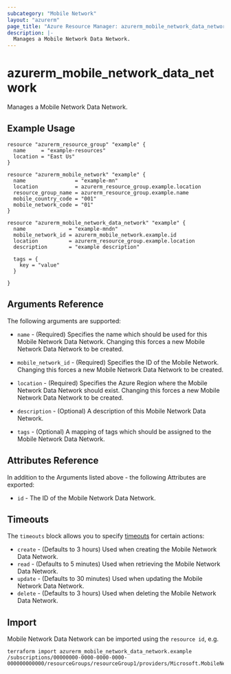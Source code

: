 ```yaml
---
subcategory: "Mobile Network"
layout: "azurerm"
page_title: "Azure Resource Manager: azurerm_mobile_network_data_network"
description: |-
  Manages a Mobile Network Data Network.
---
```


# azurerm_mobile_network_data_network

Manages a Mobile Network Data Network.

## Example Usage

```hcl
resource "azurerm_resource_group" "example" {
  name     = "example-resources"
  location = "East Us"
}

resource "azurerm_mobile_network" "example" {
  name                = "example-mn"
  location            = azurerm_resource_group.example.location
  resource_group_name = azurerm_resource_group.example.name
  mobile_country_code = "001"
  mobile_network_code = "01"
}

resource "azurerm_mobile_network_data_network" "example" {
  name              = "example-mndn"
  mobile_network_id = azurerm_mobile_network.example.id
  location          = azurerm_resource_group.example.location
  description       = "example description"

  tags = {
    key = "value"
  }

}
```

## Arguments Reference

The following arguments are supported:

* `name` - (Required) Specifies the name which should be used for this Mobile Network Data Network. Changing this forces a new Mobile Network Data Network to be created.

* `mobile_network_id` - (Required) Specifies the ID of the Mobile Network. Changing this forces a new Mobile Network Data Network to be created.

* `location` - (Required) Specifies the Azure Region where the Mobile Network Data Network should exist. Changing this forces a new Mobile Network Data Network to be created.

* `description` - (Optional) A description of this Mobile Network Data Network.

* `tags` - (Optional) A mapping of tags which should be assigned to the Mobile Network Data Network.

## Attributes Reference

In addition to the Arguments listed above - the following Attributes are exported:

* `id` - The ID of the Mobile Network Data Network.

## Timeouts

The `timeouts` block allows you to specify [timeouts](https://www.terraform.io/docs/configuration/resources.html#timeouts) for certain actions:

* `create` - (Defaults to 3 hours) Used when creating the Mobile Network Data Network.
* `read` - (Defaults to 5 minutes) Used when retrieving the Mobile Network Data Network.
* `update` - (Defaults to 30 minutes) Used when updating the Mobile Network Data Network.
* `delete` - (Defaults to 3 hours) Used when deleting the Mobile Network Data Network.

## Import

Mobile Network Data Network can be imported using the `resource id`, e.g.

```shell
terraform import azurerm_mobile_network_data_network.example /subscriptions/00000000-0000-0000-0000-000000000000/resourceGroups/resourceGroup1/providers/Microsoft.MobileNetwork/mobileNetworks/mobileNetwork1/dataNetworks/dataNetwork1
```

